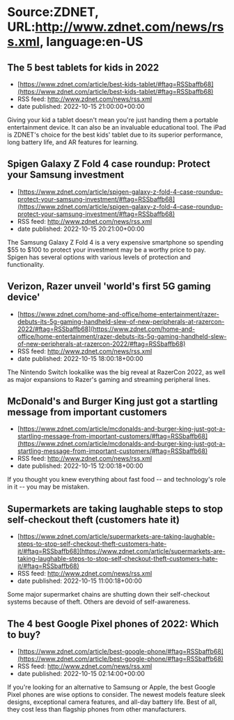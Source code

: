 # Source:ZDNET, URL:http://www.zdnet.com/news/rss.xml, language:en-US

## The 5 best tablets for kids in 2022
 - [https://www.zdnet.com/article/best-kids-tablet/#ftag=RSSbaffb68](https://www.zdnet.com/article/best-kids-tablet/#ftag=RSSbaffb68)
 - RSS feed: http://www.zdnet.com/news/rss.xml
 - date published: 2022-10-15 21:00:00+00:00

Giving your kid a tablet doesn't mean you're just handing them a portable entertainment device. It can also be an invaluable educational tool. The iPad is ZDNET's choice for the best kids' tablet due to its superior performance, long battery life, and AR features for learning.

## Spigen Galaxy Z Fold 4 case roundup: Protect your Samsung investment
 - [https://www.zdnet.com/article/spigen-galaxy-z-fold-4-case-roundup-protect-your-samsung-investment/#ftag=RSSbaffb68](https://www.zdnet.com/article/spigen-galaxy-z-fold-4-case-roundup-protect-your-samsung-investment/#ftag=RSSbaffb68)
 - RSS feed: http://www.zdnet.com/news/rss.xml
 - date published: 2022-10-15 20:21:00+00:00

The Samsung Galaxy Z Fold 4 is a very expensive smartphone so spending $55 to $100 to protect your investment may be a worthy price to pay. Spigen has several options with various levels of protection and functionality.

## Verizon, Razer unveil 'world's first 5G gaming device'
 - [https://www.zdnet.com/home-and-office/home-entertainment/razer-debuts-its-5g-gaming-handheld-slew-of-new-peripherals-at-razercon-2022/#ftag=RSSbaffb68](https://www.zdnet.com/home-and-office/home-entertainment/razer-debuts-its-5g-gaming-handheld-slew-of-new-peripherals-at-razercon-2022/#ftag=RSSbaffb68)
 - RSS feed: http://www.zdnet.com/news/rss.xml
 - date published: 2022-10-15 18:00:18+00:00

The Nintendo Switch lookalike was the big reveal at RazerCon 2022, as well as major expansions to Razer's gaming and streaming peripheral lines.

## McDonald's and Burger King just got a startling message from important customers
 - [https://www.zdnet.com/article/mcdonalds-and-burger-king-just-got-a-startling-message-from-important-customers/#ftag=RSSbaffb68](https://www.zdnet.com/article/mcdonalds-and-burger-king-just-got-a-startling-message-from-important-customers/#ftag=RSSbaffb68)
 - RSS feed: http://www.zdnet.com/news/rss.xml
 - date published: 2022-10-15 12:00:18+00:00

If you thought you knew everything about fast food -- and technology's role in it -- you may be mistaken.

## Supermarkets are taking laughable steps to stop self-checkout theft (customers hate it)
 - [https://www.zdnet.com/article/supermarkets-are-taking-laughable-steps-to-stop-self-checkout-theft-customers-hate-it/#ftag=RSSbaffb68](https://www.zdnet.com/article/supermarkets-are-taking-laughable-steps-to-stop-self-checkout-theft-customers-hate-it/#ftag=RSSbaffb68)
 - RSS feed: http://www.zdnet.com/news/rss.xml
 - date published: 2022-10-15 11:00:18+00:00

Some major supermarket chains are shutting down their self-checkout systems because of theft. Others are devoid of self-awareness.

## The 4 best Google Pixel phones of 2022: Which to buy?
 - [https://www.zdnet.com/article/best-google-phone/#ftag=RSSbaffb68](https://www.zdnet.com/article/best-google-phone/#ftag=RSSbaffb68)
 - RSS feed: http://www.zdnet.com/news/rss.xml
 - date published: 2022-10-15 02:14:00+00:00

If you're looking for an alternative to Samsung or Apple, the best Google Pixel phones are wise options to consider. The newest models feature sleek designs, exceptional camera features, and all-day battery life. Best of all, they cost less than flagship phones from other manufacturers.

